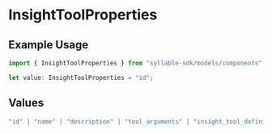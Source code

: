 # InsightToolProperties

## Example Usage

```typescript
import { InsightToolProperties } from "syllable-sdk/models/components";

let value: InsightToolProperties = "id";
```

## Values

```typescript
"id" | "name" | "description" | "tool_arguments" | "insight_tool_definition_id" | "updated_at"
```